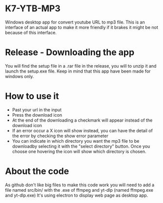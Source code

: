 # K7-YTB-MP3
Windows desktop app for convert youtube URL to mp3 file. This is an interface of an actual app to make it more friendly if it brakes it might be not because of this interface.

# Release - Downloading the app
You will find the setup file in a .rar file in the release, you will to unzip it and launch the setup.exe file. Keep in mind that this app have been made for windows only.

# How to use it
- Past your url in the input
- Press the download icon
- At the end of the downloading a checkmark will appear instead of the download icon
- If an error occur a X icon will show instead, you can have the detail of the error by checking the show error parameter
- You can indicate in which directory you want the mp3 file to be downloadby selecting it with the "select directory" button. Once you choose one hovering the icon will show which directory is chosen.

# About the code
As github don't like big files to make this code work you will need to add a file named src/bin/ with the .exe of ffmpeg and yt-dlp (named ffmpeg.exe and yt-dlp.exe)
It's using electron to display web page as desktop app.
